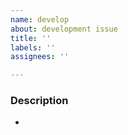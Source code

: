 ```yaml
---
name: develop
about: development issue
title: ''
labels: ''
assignees: ''

---
```


### Description
- 